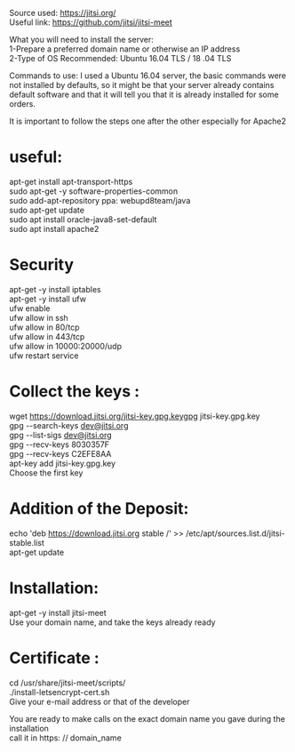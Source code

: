 Source used: https://jitsi.org/  
Useful link: https://github.com/jitsi/jitsi-meet  


What you will need to install the server:  
1-Prepare a preferred domain name or otherwise an IP address  
2-Type of OS Recommended: Ubuntu 16.04 TLS / 18 .04 TLS  

Commands to use: I used a Ubuntu 16.04 server, the basic commands were not installed by defaults, so it might be that your server already contains default software and that it will tell you that it is already installed for some orders.  

It is important to follow the steps one after the other especially for Apache2  

# useful:
apt-get install apt-transport-https  
sudo apt-get -y software-properties-common  
sudo add-apt-repository ppa: webupd8team/java  
sudo apt-get update  
sudo apt install oracle-java8-set-default  
sudo apt install apache2  

# Security
apt-get -y install iptables  
apt-get -y install ufw  
ufw enable  
ufw allow in ssh  
ufw allow in 80/tcp  
ufw allow in 443/tcp  
ufw allow in 10000:20000/udp  
ufw restart service  

# Collect the keys :
wget https://download.jitsi.org/jitsi-key.gpg.keygpg jitsi-key.gpg.key  
gpg --search-keys dev@jitsi.org  
gpg --list-sigs dev@jitsi.org  
gpg --recv-keys 8030357F  
gpg --recv-keys C2EFE8AA  
apt-key add jitsi-key.gpg.key  
Choose the first key  

# Addition of the Deposit:
echo 'deb https://download.jitsi.org stable /' >> /etc/apt/sources.list.d/jitsi-stable.list  
apt-get update  

# Installation:
apt-get -y install jitsi-meet  
Use your domain name, and take the keys already ready  

# Certificate :
cd /usr/share/jitsi-meet/scripts/  
./install-letsencrypt-cert.sh  
Give your e-mail address or that of the developer  

You are ready to make calls on the exact domain name you gave during the installation  
call it in https: // domain_name
